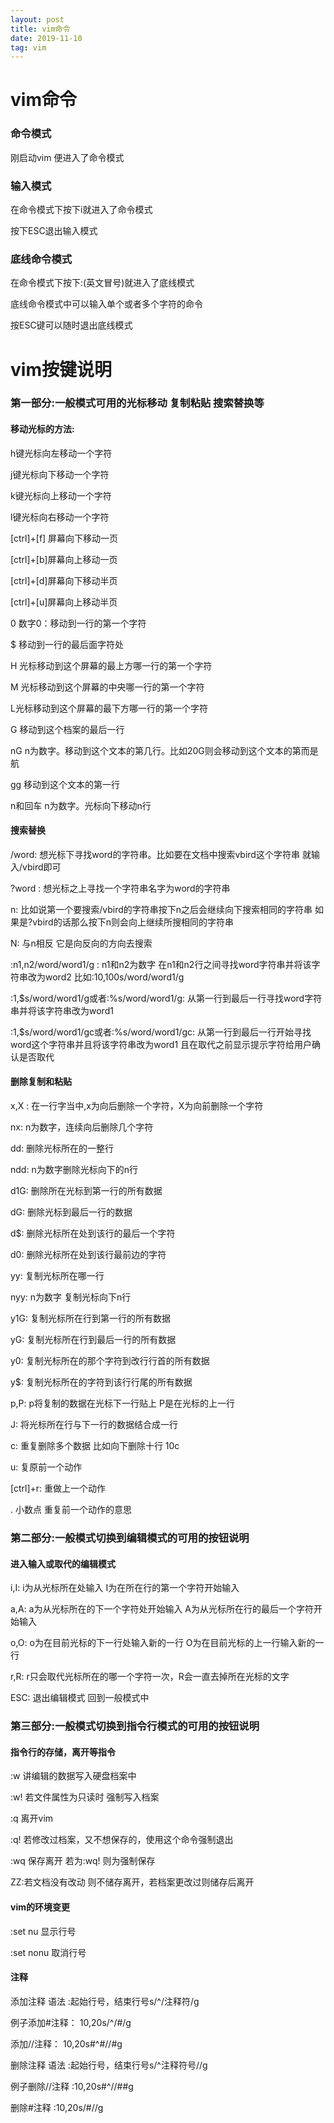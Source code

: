 ```yaml
---
layout: post
title: vim命令
date: 2019-11-10 
tag: vim
---
```


# vim命令   

### 命令模式   

 刚启动vim 便进入了命令模式   

### 输入模式   

  在命令模式下按下i就进入了命令模式   

  按下ESC退出输入模式   

 ### 底线命令模式   

  在命令模式下按下:(英文冒号)就进入了底线模式   

  底线命令模式中可以输入单个或者多个字符的命令   

  按ESC键可以随时退出底线模式   

# vim按键说明  

### 第一部分:一般模式可用的光标移动 复制粘贴 搜索替换等   

#### 移动光标的方法:  

  h键光标向左移动一个字符  

 j键光标向下移动一个字符   

 k键光标向上移动一个字符  

 l键光标向右移动一个字符   

 [ctrl]+[f] 屏幕向下移动一页  

 [ctrl]+[b]屏幕向上移动一页   

  [ctrl]+[d]屏幕向下移动半页   

 [ctrl]+[u]屏幕向上移动半页   

 0 数字0：移动到一行的第一个字符   

 $ 移动到一行的最后面字符处   

  H 光标移动到这个屏幕的最上方哪一行的第一个字符   

  M 光标移动到这个屏幕的中央哪一行的第一个字符   

  L光标移动到这个屏幕的最下方哪一行的第一个字符   

  G 移动到这个档案的最后一行   

  nG   n为数字。移动到这个文本的第几行。比如20G则会移动到这个文本的第而是航   

  gg  移动到这个文本的第一行   

  n和回车   n为数字。光标向下移动n行   

#### 搜索替换  

  /word:     想光标下寻找word的字符串。比如要在文档中搜索vbird这个字符串 就输入/vbird即可  

   ?word :   想光标之上寻找一个字符串名字为word的字符串   

   n:    比如说第一个要搜索/vbird的字符串按下n之后会继续向下搜索相同的字符串  如果是?vbird的话那么按下n则会向上继续所搜相同的字符串   

   N:    与n相反 它是向反向的方向去搜索   

   :n1,n2/word/word1/g :    n1和n2为数字 在n1和n2行之间寻找word字符串并将该字符串改为word2    比如:10,100s/word/word1/g   

   :1,$s/word/word1/g或者:%s/word/word1/g: 从第一行到最后一行寻找word字符串并将该字符串改为word1   

  :1,$s/word/word1/gc或者:%s/word/word1/gc:   从第一行到最后一行开始寻找word这个字符串并且将该字符串改为word1 且在取代之前显示提示字符给用户确认是否取代   

#### 删除复制和粘贴   

  x,X :    在一行字当中,x为向后删除一个字符，X为向前删除一个字符   

  nx:  n为数字，连续向后删除几个字符   

   dd:  删除光标所在的一整行   

   ndd:  n为数字删除光标向下的n行  

  d1G:  删除所在光标到第一行的所有数据   

  dG:  删除光标到最后一行的数据   

  d$:  删除光标所在处到该行的最后一个字符    

  d0:  删除光标所在处到该行最前边的字符    

  yy: 复制光标所在哪一行    

  nyy:  n为数字  复制光标向下n行    

  y1G: 复制光标所在行到第一行的所有数据    

  yG:  复制光标所在行到最后一行的所有数据    

 y0:  复制光标所在的那个字符到改行行首的所有数据    

   y$:  复制光标所在的字符到该行行尾的所有数据    

  p,P:  p将复制的数据在光标下一行贴上 P是在光标的上一行   

  J: 将光标所在行与下一行的数据结合成一行   

  c:  重复删除多个数据  比如向下删除十行 10c    

  u: 复原前一个动作    

  [ctrl]+r: 重做上一个动作    

 .  小数点 重复前一个动作的意思   

### 第二部分:一般模式切换到编辑模式的可用的按钮说明   

#### 进入输入或取代的编辑模式  

  i,I:  i为从光标所在处输入  I为在所在行的第一个字符开始输入   

 a,A: a为从光标所在的下一个字符处开始输入 A为从光标所在行的最后一个字符开始输入   

 o,O: o为在目前光标的下一行处输入新的一行  O为在目前光标的上一行输入新的一行   

 r,R: r只会取代光标所在的哪一个字符一次，R会一直去掉所在光标的文字   

  ESC: 退出编辑模式 回到一般模式中   

 ### 第三部分:一般模式切换到指令行模式的可用的按钮说明  

 #### 指令行的存储，离开等指令   

  :w   讲编辑的数据写入硬盘档案中   

  :w!   若文件属性为只读时 强制写入档案   

  :q   离开vim   

  :q!  若修改过档案，又不想保存的，使用这个命令强制退出   

  :wq  保存离开   若为:wq! 则为强制保存   

  ZZ:若文档没有改动 则不储存离开，若档案更改过则储存后离开    

#### vim的环境变更   

   :set nu 显示行号    

   :set nonu  取消行号   



 #### 注释     

  添加注释  语法  :起始行号，结束行号s/^/注释符/g   

  例子添加#注释：   10,20s/^/#/g   

  添加//注释：  10,20s#^#//#g   

  删除注释   语法   :起始行号，结束行号s/^注释符号//g   

 例子删除//注释    :10,20s#^//##g   

   删除#注释   :10,20s/#//g  






